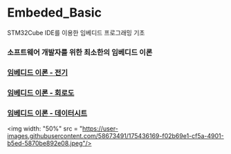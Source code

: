 # Embeded_Basic
STM32Cube IDE를 이용한 임베디드 프로그래밍 기초

### 소프트웨어 개발자를 위한 최소한의 임베디드 이론
### [임베디드 이론 - 전기](https://kangdy25.tistory.com/39)
### [임베디드 이론 - 회로도](https://kangdy25.tistory.com/40)
### [임베디드 이론 - 데이터시트](https://kangdy25.tistory.com/41)


<img width: "50%" src = "https://user-images.githubusercontent.com/58673491/175436169-f02b69e1-cf5a-4901-b5ed-5870be892e08.jpeg"/>
